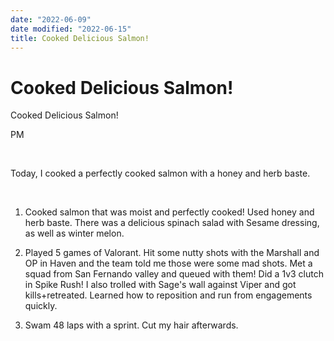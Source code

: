 ```yaml
---
date: "2022-06-09"
date modified: "2022-06-15"
title: Cooked Delicious Salmon!
---
```


# Cooked Delicious Salmon!
Cooked Delicious Salmon!

PM

 

Today, I cooked a perfectly cooked salmon with a honey and herb baste.

 

1. Cooked salmon that was moist and perfectly cooked! Used honey and herb baste. There was a delicious spinach salad with Sesame dressing, as well as winter melon.

2. Played 5 games of Valorant. Hit some nutty shots with the Marshall and OP in Haven and the team told me those were some mad shots. Met a squad from San Fernando valley and queued with them! Did a 1v3 clutch in Spike Rush! I also trolled with Sage's wall against Viper and got kills+retreated. Learned how to reposition and run from engagements quickly.

3. Swam 48 laps with a sprint. Cut my hair afterwards.
